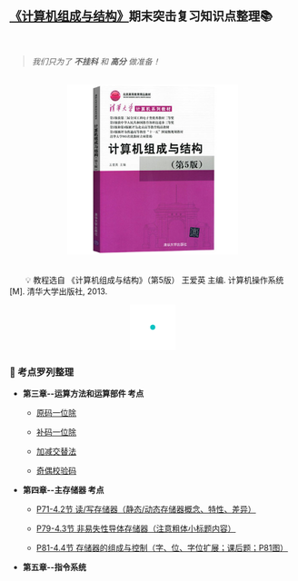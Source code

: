## [《计算机组成与结构》](#welcome)期末突击复习知识点整理📚

<br>

> *我们只为了 **不挂科** 和 **高分** 做准备！*

<br>
<div align="center">
    <img src="pics/bookcut.jpg" width="300">
</div>
<br>

&emsp;&emsp;💡 教程选自 《计算机组成与结构》（第5版） 王爱英 主编. 计算机操作系统[M]. 清华大学出版社, 2013. 

<div align="center">
    <img src="pics/cutline.gif" width="80">
</div>

### 📝 考点罗列整理

+ **第三章--运算方法和运算部件 考点**
    
  - [原码一位除](#)
  
  - [补码一位除](#)
  
  - [加减交替法](#)
  
  - [奇偶校验码](#)
  
+ **第四章--主存储器 考点**

  - [P71-4.2节 读/写存储器（静态/动态存储器概念、特性、差异）](#)
  
  - [P79-4.3节 非易失性导体存储器（注意粗体小标题内容）](#)
  
  - [P81-4.4节 存储器的组成与控制（字、位、字位扩展；课后题；P81图）](#)
  
+ **第五章--指令系统**
